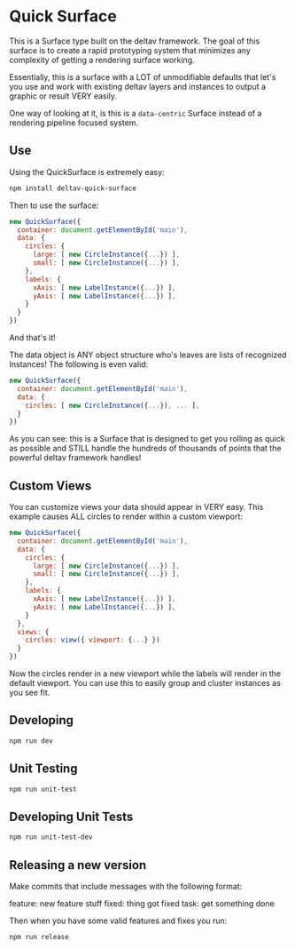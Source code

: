 # Quick Surface

This is a Surface type built on the deltav framework. The goal of this surface is to create a rapid prototyping system
that minimizes any complexity of getting a rendering surface working.

Essentially, this is a surface with a LOT of unmodifiable defaults that let's you use and work with existing deltav
layers and instances to output a graphic or result VERY easily.

One way of looking at it, is this is a `data-centric` Surface instead of a rendering pipeline focused system.

## Use

Using the QuickSurface is extremely easy:


```sh
npm install deltav-quick-surface
```

Then to use the surface:

```javascript
new QuickSurface({
  container: document.getElementById('main'),
  data: {
    circles: {
      large: [ new CircleInstance({...}) ],
      small: [ new CircleInstance({...}) ],
    },
    labels: {
      xAxis: [ new LabelInstance({...}) ],
      yAxis: [ new LabelInstance({...}) ],
    }
  }
})
```

And that's it!

The data object is ANY object structure who's leaves are lists of recognized Instances! The following is even valid:

```javascript
new QuickSurface({
  container: document.getElementById('main'),
  data: {
    circles: [ new CircleInstance({...}), ... ],
  }
})
```

As you can see: this is a Surface that is designed to get you rolling as quick as possible and STILL handle the hundreds
of thousands of points that the powerful deltav framework handles!

## Custom Views

You can customize views your data should appear in VERY easy. This example causes ALL circles to render within a custom
viewport:

```javascript
new QuickSurface({
  container: document.getElementById('main'),
  data: {
    circles: {
      large: [ new CircleInstance({...}) ],
      small: [ new CircleInstance({...}) ],
    },
    labels: {
      xAxis: [ new LabelInstance({...}) ],
      yAxis: [ new LabelInstance({...}) ],
    }
  },
  views: {
    circles: view({ viewport: {...} })
  }
})
```

Now the circles render in a new viewport while the labels will render in the default viewport. You can use this to
easily group and cluster instances as you see fit.

## Developing

```sh
npm run dev
```

## Unit Testing

```sh
npm run unit-test
```

## Developing Unit Tests

```sh
npm run unit-test-dev
```

## Releasing a new version

Make commits that include messages with the following format:

feature: new feature stuff
fixed: thing got fixed
task: get something done

Then when you have some valid features and fixes you run:

```sh
npm run release
```

